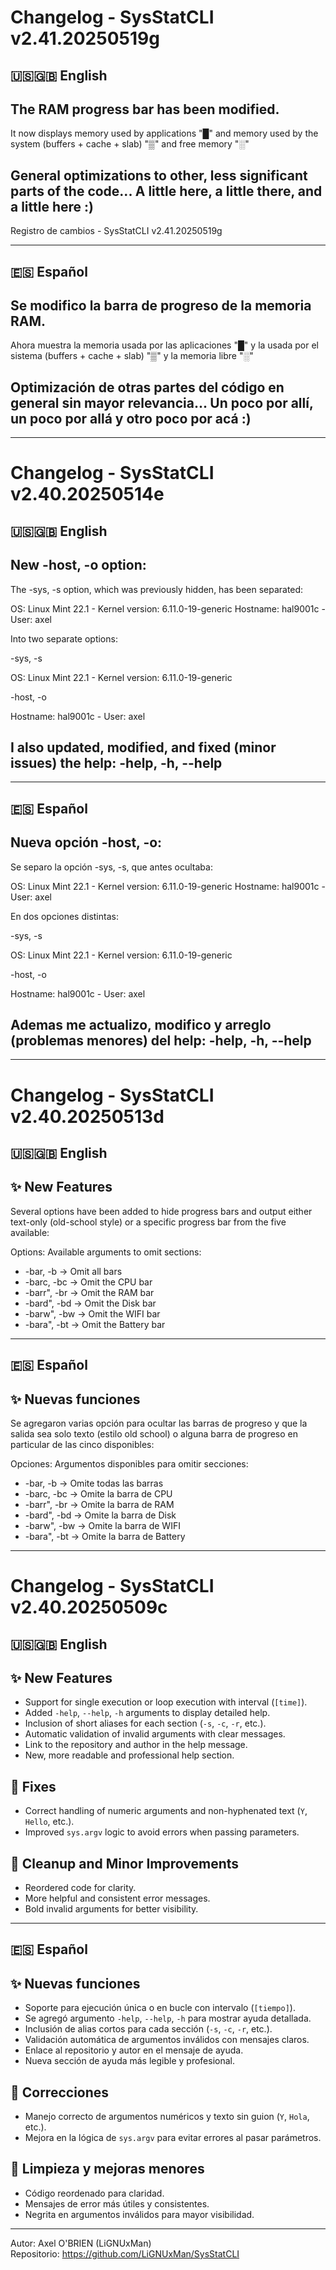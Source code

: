 # Changelog - SysStatCLI v2.41.20250519g

## 🇺🇸🇬🇧 English

## The RAM progress bar has been modified.
It now displays memory used by applications "█" and memory used by the system (buffers + cache + slab) "▒" and free memory "░"

## General optimizations to other, less significant parts of the code... A little here, a little there, and a little here :)
Registro de cambios - SysStatCLI v2.41.20250519g

---

## 🇪🇸 Español

## Se modifico la barra de progreso de la memoria RAM.
Ahora muestra la memoria usada por las aplicaciones "█" y la usada por el sistema (buffers + cache + slab) "▒" y la memoria libre "░"

## Optimización de otras partes del código en general sin mayor relevancia... Un poco por allí, un poco por allá y otro poco por acá :)

---

# Changelog - SysStatCLI v2.40.20250514e

## 🇺🇸🇬🇧 English

## New -host, -o option:

The -sys, -s option, which was previously hidden, has been separated:

OS: Linux Mint 22.1 - Kernel version: 6.11.0-19-generic
Hostname: hal9001c - User: axel

Into two separate options:

-sys, -s

OS: Linux Mint 22.1 - Kernel version: 6.11.0-19-generic

-host, -o

Hostname: hal9001c - User: axel

## I also updated, modified, and fixed (minor issues) the help: -help, -h, --help

---

## 🇪🇸 Español

## Nueva opción -host, -o:

Se separo la opción -sys, -s, que antes ocultaba:

OS: Linux Mint 22.1 - Kernel version: 6.11.0-19-generic
Hostname: hal9001c - User: axel

En dos opciones distintas:

-sys, -s

OS: Linux Mint 22.1 - Kernel version: 6.11.0-19-generic

-host, -o

Hostname: hal9001c - User: axel

## Ademas me actualizo, modifico y arreglo (problemas menores) del help: -help, -h, --help

---

# Changelog - SysStatCLI v2.40.20250513d

## 🇺🇸🇬🇧 English

## ✨ New Features
Several options have been added to hide progress bars and output either text-only (old-school style) or a specific progress bar from the five available:

Options: Available arguments to omit sections:
- -bar, -b → Omit all bars
- -barc, -bc → Omit the CPU bar
- -barr", -br → Omit the RAM bar
- -bard", -bd → Omit the Disk bar
- -barw", -bw → Omit the WIFI bar
- -bara", -bt → Omit the Battery bar

---

## 🇪🇸 Español

## ✨ Nuevas funciones
Se agregaron varias opción para ocultar las barras de progreso y que la salida sea solo texto (estilo old school) o alguna barra de progreso en particular de las cinco disponibles:

Opciones: Argumentos disponibles para omitir secciones:
- -bar, -b → Omite todas las barras
- -barc, -bc → Omite la barra de CPU
- -barr", -br → Omite la barra de RAM
- -bard", -bd → Omite la barra de Disk
- -barw", -bw → Omite la barra de WIFI
- -bara", -bt → Omite la barra de Battery

---

# Changelog - SysStatCLI v2.40.20250509c

## 🇺🇸🇬🇧 English

## ✨ New Features
- Support for single execution or loop execution with interval (`[time]`).
- Added `-help`, `--help`, `-h` arguments to display detailed help.
- Inclusion of short aliases for each section (`-s`, `-c`, `-r`, etc.).
- Automatic validation of invalid arguments with clear messages.
- Link to the repository and author in the help message.
- New, more readable and professional help section.

## 🐞 Fixes
- Correct handling of numeric arguments and non-hyphenated text (`Y`, `Hello`, etc.).
- Improved `sys.argv` logic to avoid errors when passing parameters.

## 🧹 Cleanup and Minor Improvements
- Reordered code for clarity.
- More helpful and consistent error messages.
- Bold invalid arguments for better visibility.

---

## 🇪🇸 Español

## ✨ Nuevas funciones
- Soporte para ejecución única o en bucle con intervalo (`[tiempo]`).
- Se agregó argumento `-help`, `--help`, `-h` para mostrar ayuda detallada.
- Inclusión de alias cortos para cada sección (`-s`, `-c`, `-r`, etc.).
- Validación automática de argumentos inválidos con mensajes claros.
- Enlace al repositorio y autor en el mensaje de ayuda.
- Nueva sección de ayuda más legible y profesional.

## 🐞 Correcciones
- Manejo correcto de argumentos numéricos y texto sin guion (`Y`, `Hola`, etc.).
- Mejora en la lógica de `sys.argv` para evitar errores al pasar parámetros.

## 🧹 Limpieza y mejoras menores
- Código reordenado para claridad.
- Mensajes de error más útiles y consistentes.
- Negrita en argumentos inválidos para mayor visibilidad.

---

Autor: Axel O'BRIEN (LiGNUxMan)  
Repositorio: https://github.com/LiGNUxMan/SysStatCLI

